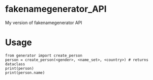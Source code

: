 # fakenamegenerator_API
My version of fakenamegenerator API

#   Usage
    from generator import create_person
    person = create_person(<gender>, <name_set>, <country>) # returns dataclass
    print(person)
    print(person.name)
